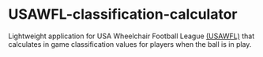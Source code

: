 # USAWFL-classification-calculator
 Lightweight application for USA Wheelchair Football League [(USAWFL)](https://moveunitedsport.org/usa-wheelchair-football-league/) that calculates in game classification values for players when the ball is in play.
